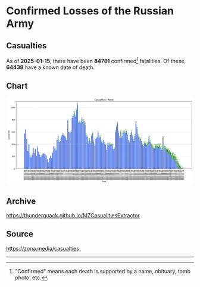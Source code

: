 
# Confirmed Losses of the Russian Army

## Casualties

As of **2025-01-15**, there have been **84761** confirmed[^1] fatalities.
Of these, **64438** have a known date of death.

## Chart

![7-Day Intervals Bar Chart](./docs/7days.svg)

## Archive

https://thunderquack.github.io/MZCasualitiesExtractor

## Source

https://zona.media/casualties

---

[^1]: "Confirmed" means each death is supported by a name, obituary, tomb photo, etc.
